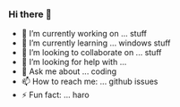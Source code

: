 ### Hi there 👋

<!--
**0Alastair1/0Alastair1** is a ✨ _special_ ✨ repository because its `README.md` (this file) appears on your GitHub profile.
-->

- 🔭 I’m currently working on ...  stuff
- 🌱 I’m currently learning ... windows stuff
- 👯 I’m looking to collaborate on ... stuff
- 🤔 I’m looking for help with ... 
- 💬 Ask me about ... coding
- 📫 How to reach me: ... github issues
- ⚡ Fun fact: ... haro

